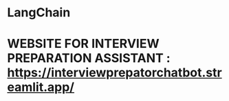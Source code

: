 # LangChain

# WEBSITE FOR INTERVIEW PREPARATION ASSISTANT : https://interviewprepatorchatbot.streamlit.app/
